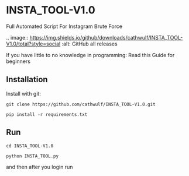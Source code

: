 # INSTA_TOOL-V1.0
Full Automated Script For Instagram Brute Force

.. image:: https://img.shields.io/github/downloads/cathwulf/INSTA_TOOL-V1.0/total?style=social
   :alt: GitHub all releases

If you have little to no knowledge in programming: Read this Guide for beginners


## Installation

Install with git:

```shell
git clone https://github.com/cathwulf/INSTA_TOOL-V1.0.git
```



```shell
pip install -r requirements.txt
```



## Run

```shell
cd INSTA_TOOL-V1.0
```

```shell
python INSTA_TOOL.py
```
and then after you login run

